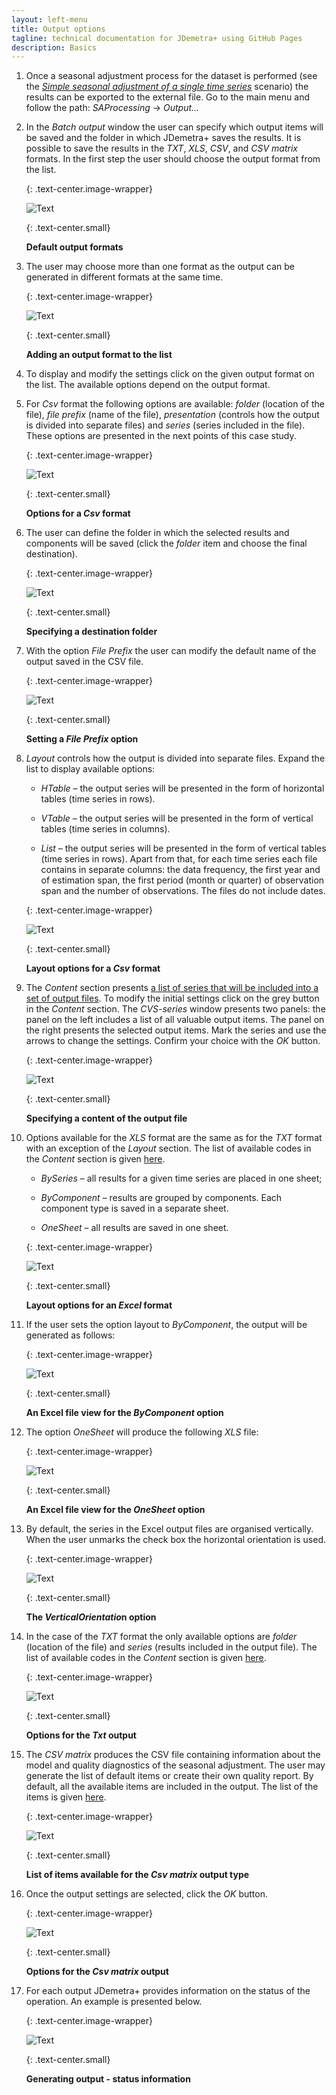 ```yaml
---
layout: left-menu
title: Output options
tagline: technical documentation for JDemetra+ using GitHub Pages
description: Basics
---
```



1.  Once a seasonal adjustment process for the dataset is performed  (see the [*Simple seasonal adjustment of a single time series*](../case-studies/simplesa-single.html) scenario) the
    results can be exported to the external file. Go to the main menu
    and follow the path: *SAProcessing* → *Output…*

2.  In the *Batch output* window the user can specify which output items
    will be saved and the folder in which JDemetra+ saves the results.
    It is possible to save the results in the *TXT*, *XLS*, *CSV*, and
    *CSV matrix* formats. In the first step the user should choose the
    output format from the list.

	{: .text-center.image-wrapper}

	![Text](/assets/img/user-guide/UDimage6.jpg)
	
	{: .text-center.small}
	
	**Default output formats**

3.  The user may choose more than one format as the output can be
    generated in different formats at the same time.

	{: .text-center.image-wrapper}

	![Text](/assets/img/user-guide/UDimage7.jpg)

	{: .text-center.small}

	**Adding an output format to the list**

4.  To display and modify the settings click on the given output format
    on the list. The available options depend on the output format.

5.  For *Csv* format the following options are available: *folder*
    (location of the file), *file prefix* (name of the file),
    *presentation* (controls how the output is divided into separate
    files) and *series* (series included in the file). These options are
    presented in the next points of this case study.

	{: .text-center.image-wrapper}

	![Text](/assets/img/user-guide/UDimage8.jpg)

	{: .text-center.small}

	**Options for a *Csv* format**

6.  The user can define the folder in which the selected results and
    components will be saved (click the *folder* item and choose the
    final destination).

	{: .text-center.image-wrapper}

	![Text](/assets/img/user-guide/UDimage9.jpg)

	{: .text-center.small}

	**Specifying a destination folder**

7.  With the option *File Prefix* the user can modify the default name
    of the output saved in the CSV file.

	{: .text-center.image-wrapper}

	![Text](/assets/img/user-guide/UDimage10.jpg)

	{: .text-center.small}

	**Setting a *File Prefix* option**

8.  *Layout* controls how the output is divided into separate files.
    Expand the list to display available options:

	-   *HTable* – the output series will be presented in the form of
		horizontal tables (time series in rows).

	-   *VTable* – the output series will be presented in the form of
		vertical tables (time series in columns).

	-   *List* – the output series will be presented in the form of vertical
		tables (time series in rows). Apart from that, for each time series
		each file contains in separate columns: the data frequency, the
		first year and of estimation span, the first period (month or
		quarter) of observation span and the number of observations. The
		files do not include dates.

	{: .text-center.image-wrapper}

	![Text](/assets/img/user-guide/UDimage11.jpg)

	{: .text-center.small}

	**Layout options for a *Csv* format**

9.  The *Content* section presents [a list of series that will be
    included into a set of output files](../theory/output.html). To modify
    the initial settings click on the grey button in the *Content*
    section. The *CVS-series* window presents two panels: the panel on
    the left includes a list of all valuable output items. The panel on
    the right presents the selected output items. Mark the series and
    use the arrows to change the settings. Confirm your choice with the
    *OK* button.

	{: .text-center.image-wrapper}

	![Text](/assets/img/user-guide/UDimage12.jpg)

	{: .text-center.small}

	**Specifying a content of the output file**

10. Options available for the *XLS* format are the same as for the *TXT*
    format with an exception of the *Layout* section. The list of
    available codes in the *Content* section is given [here](../theory/output.html).

	-   *BySeries* – all results for a given time series are placed in one
		sheet;

	-   *ByComponent* – results are grouped by components. Each component
		type is saved in a separate sheet.

	-   *OneSheet* – all results are saved in one sheet.

	{: .text-center.image-wrapper}

	![Text](/assets/img/user-guide/UDimage13.jpg)

	{: .text-center.small}

	**Layout options for an *Excel* format**

11. If the user sets the option layout to *ByComponent*, the output will
    be generated as follows:

	{: .text-center.image-wrapper}

	![Text](/assets/img/user-guide/UDimage14.jpg)

	{: .text-center.small}

	**An Excel file view for the *ByComponent* option**

12. The option *OneSheet* will produce the following *XLS* file:

	{: .text-center.image-wrapper}

	![Text](/assets/img/user-guide/UDimage15.jpg)

	{: .text-center.small}

	**An Excel file view for the *OneSheet* option**

13. By default, the series in the Excel output files are organised
    vertically. When the user unmarks the check box the horizontal
    orientation is used.

	{: .text-center.image-wrapper}

	![Text](/assets/img/user-guide/UDimage16.jpg)

	{: .text-center.small}

	**The *VerticalOrientatio*n option**
 
14. In the case of the *TXT* format the only available options are *folder*
    (location of the file) and *series* (results included in the output
    file). The list of available codes in the *Content* section is given [here](../theory/output.html).

	{: .text-center.image-wrapper}

	![Text](/assets/img/user-guide/UDimage17.jpg)

	{: .text-center.small}

	**Options for the *Txt* output**

15. The *CSV matrix* produces the CSV file containing information about
    the model and quality diagnostics of the seasonal adjustment. The
    user may generate the list of default items or create their own
    quality report. By default, all the available items are included in
    the output. The list of the items is given [here](../theory/output.html).

	{: .text-center.image-wrapper}

	![Text](/assets/img/user-guide/UDimage18.jpg)

	{: .text-center.small}
	
	**List of items available for the *Csv matrix* output type**

16. Once the output settings are selected, click the *OK* button.

	{: .text-center.image-wrapper}

	![Text](/assets/img/user-guide/UDimage19.jpg)

	{: .text-center.small}

	**Options for the *Csv matrix* output**

17. For each output JDemetra+ provides information on the status of the
    operation. An example is presented below.

	{: .text-center.image-wrapper}

	![Text](/assets/img/user-guide/UDimage20.jpg)

	{: .text-center.small}

	**Generating output - status information**
	
